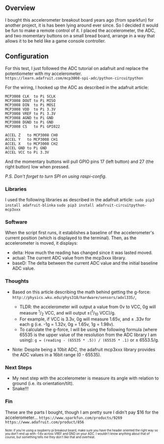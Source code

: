 ## Overview
I bought this accelerometer breakout board years ago (from sparkfun) for another project, it is has been lying around ever since. So I decided it would be fun to make a remote control of it.
I placed the accelerometer, the ADC, and two momentary buttons on a small bread board, arrange in a way that allows it to be held like a game console controller.


## Configuration
For this test, I just followed the ADC tutorial on adafruit and replace the potentiometer with my accelerometer.
`https://learn.adafruit.com/mcp3008-spi-adc/python-circuitpython`

For the wiring, I hooked up the ADC as described in the adafruit article:
```
MCP3008 CLK  to Pi SCLK
MCP3008 DOUT to Pi MISO
MCP3008 DIN  to Pi MOSI
MCP3008 VDD  to Pi 3.3V
MCP3008 VREF to Pi 3.3V
MCP3008 AGND to Pi GND
MCP3008 DGND to Pi GND
MCP3008 CS   to Pi GPI022

ACCEL Z   to MCP3008 CH0
ACCEL Y   to MCP3008 CH1
ACCEL X   to MCP3008 CH2
ACCEL GND to Pi GND
ACCEL VCC to Pi 3.3V
```

And the momentary buttons will pull GPIO pins 17 (left button) and 27 (the right button) low when pressed.

*P.S. Don't forget to turn SPI on using raspi-config.*


### Libraries
I used the following libraries as described in the adafruit article:
`sudo pip3 install adafruit-blinka`
`sudo pip3 install adafruit-circuitpython-mcp3xxx`


### Software
When the script first runs, it establishes a baseline of the accelerometer's current position (which is displayed to the terminal).
Then, as the accelerometer is moved, it displays:
* delta: How much the reading has changed since it was lasted moved.
* actual: The current ADC value from the mcp3xxx library.
* baseD: The delta between the current ADC value and the initial baseline ADC value.


### Thoughts
* Based on this article describing the math behind getting the g-force: `http://physics.wku.edu/phys318/hardware/sensors/adxl335/`,
	* TLDR: the accelerometer will output a value from 0v to VCC, 0g will measure <sup>1</sup>/<sub>2</sub> VCC, and will output &plusmn;(<sup>1</sup>/<sub>10</sub> VCC)/g.
	* For example, if VCC is 3.3v, 0g will measure 1.65v, and &plusmn; .33v for each g (i.e. -1g = 1.32v, 0g = 1.65v, 1g = 1.98v).
	* To calculate the g-force, I will be using the following formula (where 65535 is the upper value of the resolution from the ADC library I am using): `g = (reading - (65535 * .5)) / (65535 * .1)` or &plusmn; 6553.5/g.
	
* Note: Despite being a 10bit ADC, the adafruit mcp3xxx library provides the ADC values in a 16bit range (0 - 65535).

### Next Steps
* My next step with the accelerometer is measure its angle with relation to ground (i.e. its orientation/tilt).
* Snake!!!

### Fin
These are the parts I bought, though I am pretty sure I didn't pay $16 for the accelerometer...
`https://www.sparkfun.com/products/9269`
`https://www.adafruit.com/product/856`

<sup><sub>Note: if you're using a raspberry pi breakout board, make sure you have the header oriented the right way so you don't end up with -1.6v across VREF and GND on your ADC. I wouldn't know anything about that of course, but something tells me they don't like that and overheat.<sub></sup>
